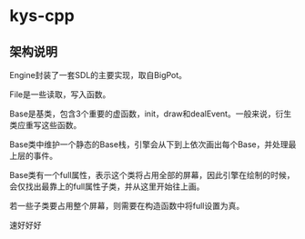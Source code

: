 # kys-cpp
## 架构说明
Engine封装了一套SDL的主要实现，取自BigPot。

File是一些读取，写入函数。

Base是基类，包含3个重要的虚函数，init，draw和dealEvent。一般来说，衍生类应重写这些函数。

Base类中维护一个静态的Base栈，引擎会从下到上依次画出每个Base，并处理最上层的事件。

Base类有一个full属性，表示这个类将占用全部的屏幕，因此引擎在绘制的时候，会仅找出最靠上的full属性子类，并从这里开始往上画。

若一些子类要占用整个屏幕，则需要在构造函数中将full设置为真。


速好好好

